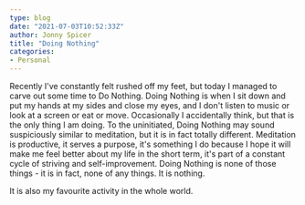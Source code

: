 ```yaml
---
type: blog
date: "2021-07-03T10:52:33Z"
author: Jonny Spicer
title: "Doing Nothing"
categories:
- Personal
---
```

Recently I've constantly felt rushed off my feet, but today I managed to carve out some time to Do Nothing. Doing Nothing is when I sit down and put my hands
at my sides and close my eyes, and I don't listen to music or look at a screen or eat or move. Occasionally I accidentally think, but that is the only thing
I am doing. To the uninitiated, Doing Nothing may sound suspiciously similar to meditation, but it is in fact totally different. Meditation is productive,
it serves a purpose, it's something I do because I hope it will make me feel better about my life in the short term, it's part of a constant cycle of
striving and self-improvement. Doing Nothing is none of those things - it is in fact, none of any things. It is nothing.

It is also my favourite activity in the whole world.
